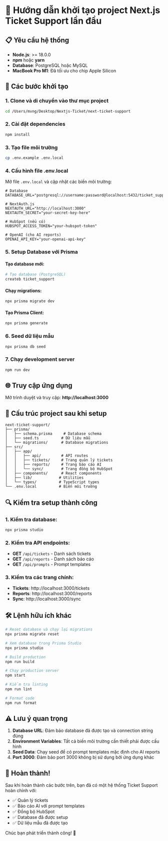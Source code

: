 


          
# 🚀 Hướng dẫn khởi tạo project Next.js Ticket Support lần đầu

## 📋 Yêu cầu hệ thống
- **Node.js**: >= 18.0.0
- **npm** hoặc **yarn**
- **Database**: PostgreSQL hoặc MySQL
- **MacBook Pro M1**: Đã tối ưu cho chip Apple Silicon

## 🔧 Các bước khởi tạo

### 1. Clone và di chuyển vào thư mục project
```bash
cd /Users/mvng/Desktop/Nextjs-Ticket/next-ticket-support
```

### 2. Cài đặt dependencies
```bash
npm install
```

### 3. Tạo file môi trường
```bash
cp .env.example .env.local
```

### 4. Cấu hình file .env.local
Mở file `.env.local` và cập nhật các biến môi trường:

```env
# Database
DATABASE_URL="postgresql://username:password@localhost:5432/ticket_support"

# NextAuth.js
NEXTAUTH_URL="http://localhost:3000"
NEXTAUTH_SECRET="your-secret-key-here"

# HubSpot (nếu có)
HUBSPOT_ACCESS_TOKEN="your-hubspot-token"

# OpenAI (cho AI reports)
OPENAI_API_KEY="your-openai-api-key"
```

### 5. Setup Database với Prisma

#### Tạo database mới:
```bash
# Tạo database (PostgreSQL)
createb ticket_support
```

#### Chạy migrations:
```bash
npx prisma migrate dev
```

#### Tạo Prisma Client:
```bash
npx prisma generate
```

### 6. Seed dữ liệu mẫu
```bash
npx prisma db seed
```

### 7. Chạy development server
```bash
npm run dev
```

## 🌐 Truy cập ứng dụng

Mở trình duyệt và truy cập: **http://localhost:3000**

## 📁 Cấu trúc project sau khi setup

```
next-ticket-support/
├── prisma/
│   ├── schema.prisma     # Database schema
│   ├── seed.ts          # Dữ liệu mẫu
│   └── migrations/      # Database migrations
├── src/
│   ├── app/
│   │   ├── api/         # API routes
│   │   ├── tickets/     # Trang quản lý tickets
│   │   ├── reports/     # Trang báo cáo AI
│   │   └── sync/        # Trang đồng bộ HubSpot
│   ├── components/      # React components
│   ├── lib/            # Utilities
│   └── types/          # TypeScript types
└── .env.local          # Biến môi trường
```

## 🔍 Kiểm tra setup thành công

### 1. Kiểm tra database:
```bash
npx prisma studio
```

### 2. Kiểm tra API endpoints:
- **GET** `/api/tickets` - Danh sách tickets
- **GET** `/api/reports` - Danh sách báo cáo
- **GET** `/api/prompts` - Prompt templates

### 3. Kiểm tra các trang chính:
- **Tickets**: http://localhost:3000/tickets
- **Reports**: http://localhost:3000/reports
- **Sync**: http://localhost:3000/sync

## 🛠️ Lệnh hữu ích khác

```bash
# Reset database và chạy lại migrations
npx prisma migrate reset

# Xem database trong Prisma Studio
npx prisma studio

# Build production
npm run build

# Chạy production server
npm start

# Kiểm tra linting
npm run lint

# Format code
npm run format
```

## ⚠️ Lưu ý quan trọng

1. **Database URL**: Đảm bảo database đã được tạo và connection string đúng
2. **Environment Variables**: Tất cả biến môi trường cần thiết phải được cấu hình
3. **Seed Data**: Chạy seed để có prompt templates mặc định cho AI reports
4. **Port 3000**: Đảm bảo port 3000 không bị sử dụng bởi ứng dụng khác

## 🎉 Hoàn thành!

Sau khi hoàn thành các bước trên, bạn đã có một hệ thống Ticket Support hoàn chỉnh với:
- ✅ Quản lý tickets
- ✅ Báo cáo AI với prompt templates
- ✅ Đồng bộ HubSpot
- ✅ Database đã được setup
- ✅ Dữ liệu mẫu đã được tạo

Chúc bạn phát triển thành công! 🚀
        